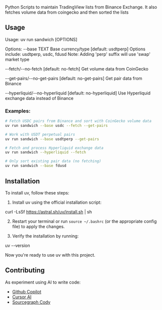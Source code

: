 Python Scripts to maintain TradingView lists from Binance Exchange.
It also fetches volume data from coingecko and then sorted the lists

## Usage

Usage: uv run sandwich [OPTIONS]

Options:
  --base TEXT          Base currency/type [default: usdtperp]
                       Options include: usdtperp, usdc, fdusd
                       Note: Adding 'perp' suffix will use 'swap' market type

  --fetch/--no-fetch   [default: no-fetch]
                       Get volume data from CoinGecko

  --get-pairs/--no-get-pairs  [default: no-get-pairs]
                       Get pair data from Binance

  --hyperliquid/--no-hyperliquid  [default: no-hyperliquid]
                       Use Hyperliquid exchange data instead of Binance

### Examples:

```bash
# Fetch USDC pairs from Binance and sort with CoinGecko volume data
uv run sandwich --base usdc --fetch --get-pairs

# Work with USDT perpetual pairs
uv run sandwich --base usdtperp --get-pairs

# Fetch and process Hyperliquid exchange data
uv run sandwich --hyperliquid --fetch

# Only sort existing pair data (no fetching)
uv run sandwich --base fdusd
```

## Installation

To install uv, follow these steps:

1. Install uv using the official installation script:

curl -LsSf https://astral.sh/uv/install.sh | sh

2. Restart your terminal or run `source ~/.bashrc` (or the appropriate config file) to apply the changes.

3. Verify the installation by running:

uv --version

Now you're ready to use uv with this project.

## Contributing
As experiment using AI to write code:
 * [Github Copilot](https://github.com/features/copilot)
 * [Cursor AI](https://www.cursor.com/)
 * [Sourcegraph Cody](https://sourcegraph.com/cody)
